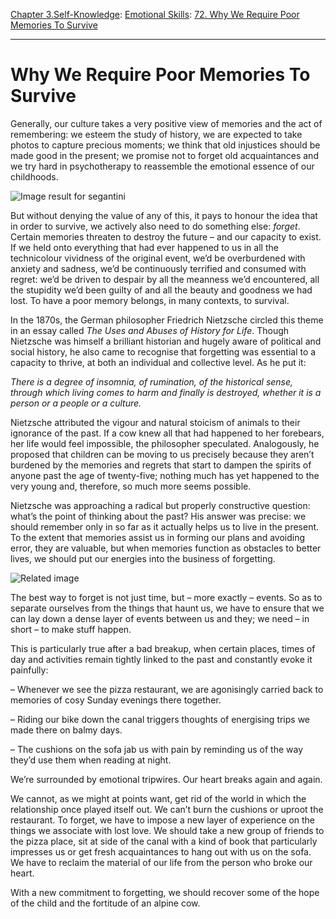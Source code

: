 [Chapter 3.Self-Knowledge](https://www.theschooloflife.com/thebookoflife/category/self-knowledge/): [Emotional Skills](https://www.theschooloflife.com/thebookoflife/category/self-knowledge/emotional-skills/): [72. Why We Require Poor Memories To Survive](https://www.theschooloflife.com/thebookoflife/why-we-require-poor-memories-to-survive/)

* * *

# Why We Require Poor Memories To Survive

Generally, our culture takes a very positive view of memories and the act of remembering: we esteem the study of history, we are expected to take photos to capture precious moments; we think that old injustices should be made good in the present; we promise not to forget old acquaintances and we try hard in psychotherapy to reassemble the emotional essence of our childhoods.

![Image result for segantini](https://images.curiator.com/images/t_x/art/rttqq21unjs0emh3e0ej/giovanni-segantini-la-morte-vergehen.jpg)

But without denying the value of any of this, it pays to honour the idea that in order to survive, we actively also need to do something else: _forget_. Certain memories threaten to destroy the future – and our capacity to exist. If we held onto everything that had ever happened to us in all the technicolour vividness of the original event, we’d be overburdened with anxiety and sadness, we’d be continuously terrified and consumed with regret: we’d be driven to despair by all the meanness we’d encountered, all the stupidity we’d been guilty of and all the beauty and goodness we had lost. To have a poor memory belongs, in many contexts, to survival.

In the 1870s, the German philosopher Friedrich Nietzsche circled this theme in an essay called _The Uses and Abuses of History for Life_. Though Nietzsche was himself a brilliant historian and hugely aware of political and social history, he also came to recognise that forgetting was essential to a capacity to thrive, at both an individual and collective level. As he put it:

_There is a degree of insomnia, of rumination, of the historical sense, through which living comes to harm and finally is destroyed, whether it is a person or a people or a culture._

Nietzsche attributed the vigour and natural stoicism of animals to their ignorance of the past. If a cow knew all that had happened to her forebears, her life would feel impossible, the philosopher speculated. Analogously, he proposed that children can be moving to us precisely because they aren’t burdened by the memories and regrets that start to dampen the spirits of anyone past the age of twenty-five; nothing much has yet happened to the very young and, therefore, so much more seems possible.

Nietzsche was approaching a radical but properly constructive question: what’s the point of thinking about the past? His answer was precise: we should remember only in so far as it actually helps us to live in the present. To the extent that memories assist us in forming our plans and avoiding error, they are valuable, but when memories function as obstacles to better lives, we should put our energies into the business of forgetting.

![Related image](http://pinacotecabrera.org/wp-content/uploads/2014/09/Segantini-pascoli.jpg)

The best way to forget is not just time, but – more exactly – events. So as to separate ourselves from the things that haunt us, we have to ensure that we can lay down a dense layer of events between us and they; we need – in short – to make stuff happen.

This is particularly true after a bad breakup, when certain places, times of day and activities remain tightly linked to the past and constantly evoke it painfully:

– Whenever we see the pizza restaurant, we are agonisingly carried back to memories of cosy Sunday evenings there together.

– Riding our bike down the canal triggers thoughts of energising trips we made there on balmy days.

– The cushions on the sofa jab us with pain by reminding us of the way they’d use them when reading at night.

We’re surrounded by emotional tripwires. Our heart breaks again and again.

We cannot, as we might at points want, get rid of the world in which the relationship once played itself out. We can’t burn the cushions or uproot the restaurant. To forget, we have to impose a new layer of experience on the things we associate with lost love. We should take a new group of friends to the pizza place, sit at side of the canal with a kind of book that particularly impresses us or get fresh acquaintances to hang out with us on the sofa. We have to reclaim the material of our life from the person who broke our heart.

With a new commitment to forgetting, we should recover some of the hope of the child and the fortitude of an alpine cow.
